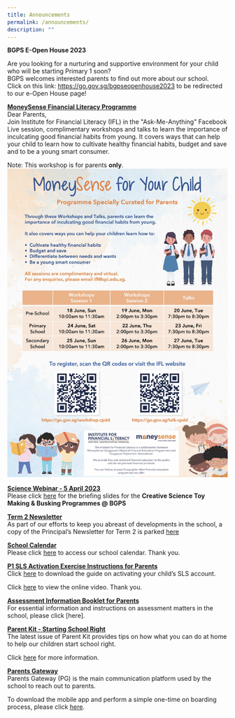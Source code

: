 ```yaml
---
title: Announcements
permalink: /announcements/
description: ""
---
```

**BGPS E-Open House 2023**<br>

Are you looking for a nurturing and supportive environment for your child who will be starting Primary 1 soon? <br>
BGPS welcomes interested parents to find out more about our school. <br>Click on this link: https://go.gov.sg/bgpseopenhouse2023 to be redirected to our e-Open House page!

**<u>MoneySense Financial Literacy Programme</u>**<br>
Dear Parents,<br>
Join Institute for Financial Literacy (IFL) in the "Ask-Me-Anything" Facebook Live session, complimentary workshops and talks to learn the importance of inculcating good financial habits from young. It covers ways that can help your child to learn how to cultivate healthy financial habits, budget and save and to be a young smart consumer. 

Note: This workshop is for parents **only**. 
![](/images/ms%20workshops%20and%20talks%20june%202023.jpg)

**<u>Science Webinar - 5 April 2023</u>**<br>
Please click [here](/files/science%20webinar%20on%20cstm%20&amp;%20csb@bgpps%20on%205%20april%202023_for%20sch%20website.pdf) for the briefing slides for the **Creative Science Toy Making &amp; Busking Programmes @ BGPS**

**<u>Term 2 Newsletter</u>** <br>
As part of our efforts to keep you abreast of developments in the school, a copy of the Principal’s Newsletter for Term 2 is parked [here](/files/Term%202%20Letter.pdf)

**<u>School Calendar</u>** <br>
Please click [here](/about-us/calendar) to access our school calendar.&nbsp;Thank you.

**<u>P1 SLS Activation Exercise Instructions for Parents</u>** <br>
Click [here](/partners/home-school-partnership/student-learning-space-sls-activation) to download the guide on activating your child’s SLS account.&nbsp;

Click&nbsp;[here](https://youtu.be/YTLJBmTqdYM)&nbsp;to view the online video.&nbsp;Thank you.

**<u>Assessment Information Booklet for Parents</u>** <br>
For essential information and instructions on assessment matters in the school, please click [here][](/files/Assessment%20Information%20Booklet%202023.pdf).

**<u>Parent Kit - Starting School Right</u>** <br>
The latest issue of Parent Kit provides tips on how what you can do at home to help our children start school right.

Click [here](/files/Parent%20Kit%20-%20Starting%20School%20Right%20Jan%202020.pdf)&nbsp;for more information.

**<u>Parents Gateway</u>** <br>
Parents Gateway (PG) is the main communication platform used by the school to reach out to parents.

To download&nbsp;the mobile app&nbsp;and perform a simple one-time on boarding process, please click [here](/partners/home-school-partnership/parent-resource-kit).